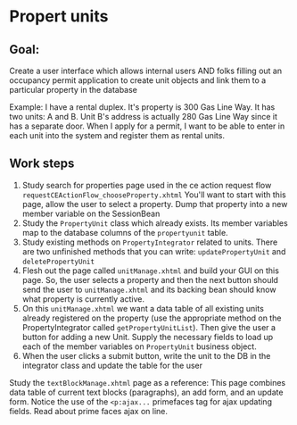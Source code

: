 # Propert units

## Goal:
Create a user interface which allows internal users AND folks filling out an occupancy permit application to create unit objects and link them to a particular property in the database

Example: I have a rental duplex. It's property is 300 Gas Line Way. It has two units: A and B. Unit B's address is actually 280 Gas Line Way since it has a separate door. When I apply for a permit, I want to be able to enter in each unit into the system and register them as rental units.

## Work steps
1. Study search for properties page used in the ce action request flow `requestCEActionFlow_chooseProperty.xhtml` You'll want to start with this page, allow the user to select a property. Dump that property into a new member variable on the SessionBean
2. Study the `PropertyUnit` class which already exists. Its member variables map to the database columns of the `propertyunit` table.
3. Study existing methods on `PropertyIntegrator` related to units. There are two unfinished methods that you can write: `updatePropertyUnit` and `deletePropertyUnit`
4. Flesh out the page called `unitManage.xhtml` and build your GUI on this page. So, the user selects a property and then the next button should send the user to `unitManage.xhtml` and its backing bean should know what property is currently active.
5. On this `unitManage.xhtml` we want a data table of all existing units already registered on the property (use the appropriate method on the PropertyIntegrator called `getPropertyUnitList`). Then give the user a button for adding a new Unit. Supply the necessary fields to load up each of the member variables on `PropertyUnit` business object.
6. When the user clicks a submit button, write the unit to the DB in the integrator class and update the table for the user

Study the `textBlockManage.xhtml` page as a reference: This page combines data table of current text blocks (paragraphs), an add form, and an update form. Notice the use of the `<p:ajax...` primefaces tag for ajax updating fields. Read about prime faces ajax on line.